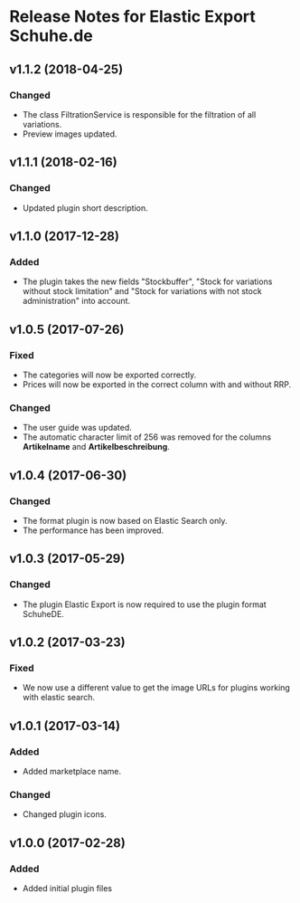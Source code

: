 # Release Notes for Elastic Export Schuhe.de

## v1.1.2 (2018-04-25)

### Changed
- The class FiltrationService is responsible for the filtration of all variations.
- Preview images updated.

## v1.1.1 (2018-02-16)

### Changed
- Updated plugin short description.

## v1.1.0 (2017-12-28)

### Added
- The plugin takes the new fields "Stockbuffer", "Stock for variations without stock limitation" and "Stock for variations with not stock administration" into account.

## v1.0.5 (2017-07-26)

### Fixed

- The categories will now be exported correctly.
- Prices will now be exported in the correct column with and without RRP.

### Changed
- The user guide was updated.
- The automatic character limit of 256 was removed for the columns **Artikelname** and **Artikelbeschreibung**.

## v1.0.4 (2017-06-30)

### Changed
- The format plugin is now based on Elastic Search only.
- The performance has been improved.

## v1.0.3 (2017-05-29)

### Changed
- The plugin Elastic Export is now required to use the plugin format SchuheDE.

## v1.0.2 (2017-03-23)

### Fixed
- We now use a different value to get the image URLs for plugins working with elastic search.

## v1.0.1 (2017-03-14)

### Added
- Added marketplace name.

### Changed
- Changed plugin icons.

## v1.0.0 (2017-02-28)
 
### Added
- Added initial plugin files
